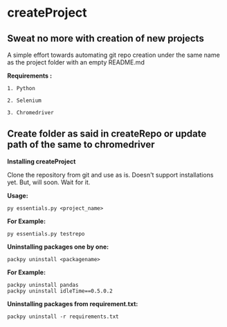 # createProject

## Sweat no more with creation of new projects

A simple effort towards automating git repo creation under the same name as the project folder with an empty README.md


**Requirements :**

    1. Python

    2. Selenium
    
    3. Chromedriver

## Create folder as said in createRepo or update path of the same to chromedriver

**Installing createProject**

Clone the repository from git and use as is.
Doesn't support installations yet. But, will soon. Wait for it.


**Usage:**
```
py essentials.py <project_name>
```

**For Example:**
```
py essentials.py testrepo
```


**Uninstalling packages one by one:**
```
packpy uninstall <packagename>
```

**For Example:**
```
packpy uninstall pandas
packpy uninstall idleTime==0.5.0.2
```


**Uninstalling packages from requirement.txt:**
```
packpy uninstall -r requirements.txt
```
